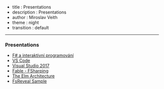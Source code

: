 - title : Presentations
- description : Presentations
- author : Miroslav Veith
- theme : night
- transition : default

***

### Presentations

- [F# a interaktivní programování](Fsharp.html)
- [VS Code](vsCode.html)
- [Visual Studio 2017](vs2017.html)
- [Fable - FSharping](Fable.html)
- [The Elm Architecture](Elm_architecture.html)
- [FsReveal Sample](sample.html)